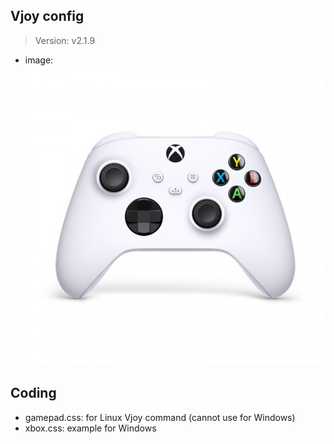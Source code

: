 ## Vjoy config
> Version: v2.1.9
- image:
![img.png](img.png)

## Coding
- gamepad.css: for Linux Vjoy command (cannot use for Windows)
- xbox.css: example for Windows